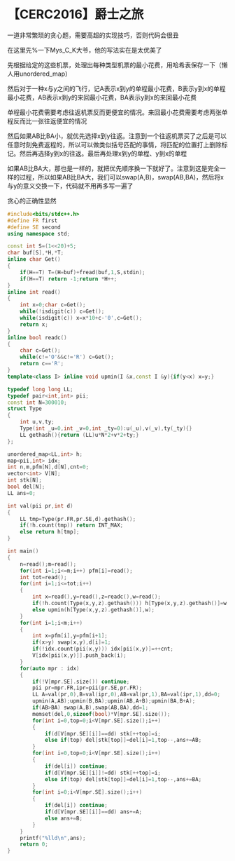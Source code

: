 # 【CERC2016】爵士之旅

一道非常繁琐的贪心题，需要高超的实现技巧，否则代码会很丑

在这里先%一下Mys_C_K大爷，他的写法实在是太优美了

先根据给定的这些机票，处理出每种类型机票的最小花费，用哈希表保存一下（懒人用unordered_map）

然后对于一种x与y之间的飞行，记A表示x到y的单程最小花费，B表示y到x的单程最小花费，AB表示x到y的来回最小花费，BA表示y到x的来回最小花费

单程最小花费需要考虑往返机票反而更便宜的情况。来回最小花费需要考虑两张单程反而比一张往返便宜的情况

然后如果AB比BA小，就优先选择x到y往返。注意到一个往返机票买了之后是可以任意时刻免费返程的，所以可以做类似括号匹配的事情，将匹配的位置打上删除标记。然后再选择y到x的往返。最后再处理x到y的单程、y到x的单程

如果AB比BA大，那也是一样的，就把优先顺序换一下就好了。注意到这是完全一样的过程，所以如果AB比BA大，我们可以swap(A,B)，swap(AB,BA)，然后将x与y的意义交换一下，代码就不用再多写一遍了

贪心的正确性显然

```cpp
#include<bits/stdc++.h>
#define FR first
#define SE second
using namespace std;

const int S=(1<<20)+5;
char buf[S],*H,*T;
inline char Get()
{
    if(H==T) T=(H=buf)+fread(buf,1,S,stdin);
    if(H==T) return -1;return *H++;
}
inline int read()
{
    int x=0;char c=Get();
    while(!isdigit(c)) c=Get();
    while(isdigit(c)) x=x*10+c-'0',c=Get();
    return x;
}
inline bool readc()
{
    char c=Get();
    while(c!='O'&&c!='R') c=Get();
    return c=='R';
}
template<class I> inline void upmin(I &x,const I &y){if(y<x) x=y;}

typedef long long LL;
typedef pair<int,int> pii;
const int N=300010;
struct Type
{
    int u,v,ty;
    Type(int _u=0,int _v=0,int _ty=0):u(_u),v(_v),ty(_ty){}
    LL gethash(){return (LL)u*N*2+v*2+ty;}
};

unordered_map<LL,int> h;
map<pii,int> idx;
int n,m,pfm[N],d[N],cnt=0;
vector<int> V[N];
int stk[N];
bool del[N];
LL ans=0;

int val(pii pr,int d)
{
    LL tmp=Type(pr.FR,pr.SE,d).gethash();
    if(!h.count(tmp)) return INT_MAX;
    else return h[tmp];
}

int main()
{
    n=read();m=read();
    for(int i=1;i<=m;i++) pfm[i]=read();
    int tot=read();
    for(int i=1;i<=tot;i++)
    {
        int x=read(),y=read(),z=readc(),w=read();
        if(!h.count(Type(x,y,z).gethash())) h[Type(x,y,z).gethash()]=w;
        else upmin(h[Type(x,y,z).gethash()],w);
    }
    for(int i=1;i<m;i++)
    {
        int x=pfm[i],y=pfm[i+1];
        if(x>y) swap(x,y),d[i]=1;
        if(!idx.count(pii(x,y))) idx[pii(x,y)]=++cnt;
        V[idx[pii(x,y)]].push_back(i);
    }
    for(auto mpr : idx)
    {
        if(!V[mpr.SE].size()) continue;
        pii pr=mpr.FR,ipr=pii(pr.SE,pr.FR);
        LL A=val(pr,0),B=val(ipr,0),AB=val(pr,1),BA=val(ipr,1),dd=0;
        upmin(A,AB);upmin(B,BA);upmin(AB,A+B);upmin(BA,B+A);
        if(AB>BA) swap(A,B),swap(AB,BA),dd=1;
        memset(del,0,sizeof(bool)*V[mpr.SE].size());
        for(int i=0,top=0;i<V[mpr.SE].size();i++)
        {
            if(d[V[mpr.SE][i]]==dd) stk[++top]=i;
            else if(top) del[stk[top]]=del[i]=1,top--,ans+=AB;
        }
        for(int i=0,top=0;i<V[mpr.SE].size();i++)
        {
            if(del[i]) continue;
            if(d[V[mpr.SE][i]]!=dd) stk[++top]=i;
            else if(top) del[stk[top]]=del[i]=1,top--,ans+=BA;
        }
        for(int i=0;i<V[mpr.SE].size();i++)
        {
            if(del[i]) continue;
            if(d[V[mpr.SE][i]]==dd) ans+=A;
            else ans+=B;
        }
    }
    printf("%lld\n",ans);
    return 0;
}
```

